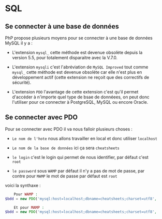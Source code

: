 # SQL

## Se connecter à une base de données

PhP propose plusieurs moyens pour se connecter à une base de données MySQL il y a : 

*   L'extension `mysql_` cette méthode est devenue obsolète depuis la version 5.5, pour totalement disparaitre avec la V.7.0.

*   L'extension `mysqli` c'est l'abréviation de `MySQL Improved` tout comme `mysql_` cette méthode est devenue obsolète car elle n'est plus en développement actif (cette extension ne reçoit que des correctifs de sécurité).

*   L'extension `PDO` l'avantage de cette extension c'est qu'il permet d'accéder à n'importe quel type de bsae de donnéees, on peut donc l'utiliser pour ce connecter à PostgreSQL, MySQL ou encore Oracle.
 

## Se connecter avec PDO

Pour se connecter avec PDO il va nous falloir plusieurs choses : 

*   `Le nom de l'hote` nous allons travailler en local et donc utiliser `localhost`

*   `Le nom de la base de données` ici ça sera `cheatsheets`

*   `le login` c'est le login qui permet de nous identifier, par défaut c'est `root`

*   `le password` sous `WAMP` par défaut il n'y a pas de mot de passe, par contre pour `MAMP` le mot de passe par défaut est `root`

voici la synthaxe : 

```php
    Pour WAMP :
$bdd = new PDO('mysql:host=localhost;dbname=cheatsheets;charset=utf8', 'root', '');

    Et pour MAMP :
$bdd = new PDO('mysql:host=localhost;dbname=cheatsheets;charset=utf8', 'root', 'root');
```